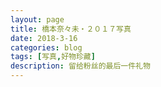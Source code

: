```yaml
---
layout: page
title: 橋本奈々未・２０１７写真
date: 2018-3-16
categories: blog
tags: [写真,好物珍藏]
description: 留给粉丝的最后一件礼物
---
```

